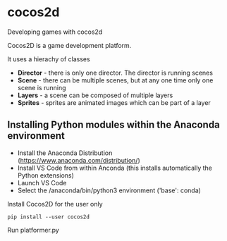# cocos2d
Developing games with cocos2d

Cocos2D is a game development platform.

It uses a hierachy of classes
* __Director__ - there is only one director. The director is running scenes
* __Scene__ - there can be multiple scenes, but at any one time only one scene is running
* __Layers__ - a scene can be composed of multiple layers
* __Sprites__ - sprites are animated images which can be part of a layer


## Installing Python modules within the Anaconda environment

* Install the Anaconda Distribution (https://www.anaconda.com/distribution/)
* Install VS Code from within Anconda (this installs automatically the Python extensions)
* Launch VS Code
* Select the /anaconda/bin/python3 environment ('base': conda)

Install Cocos2D for the user only

    pip install --user cocos2d

Run platformer.py
